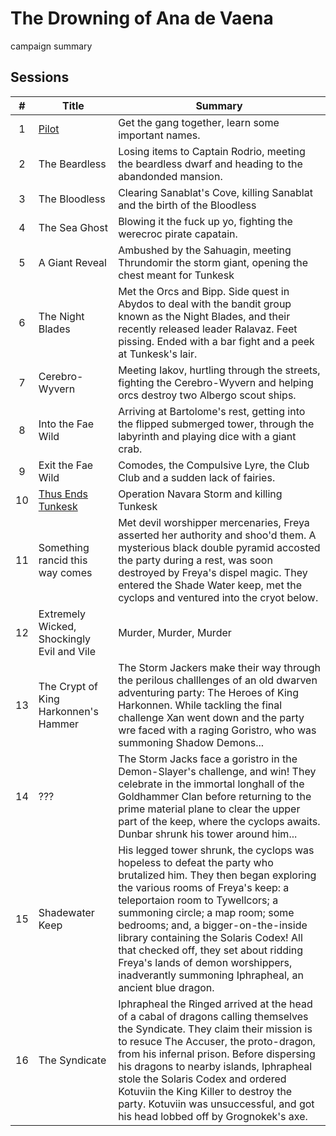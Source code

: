 # The Drowning of Ana de Vaena

campaign summary

## Sessions

| # | Title | Summary | 
| :---: | ------------- | --- |
| 1 | [Pilot](./S01:pilot.md) | Get the gang together, learn some important names. | 
| 2 | The Beardless | Losing items to Captain Rodrio, meeting the beardless dwarf and heading to the abandonded mansion. | 
| 3 | The Bloodless | Clearing Sanablat's Cove, killing Sanablat and the birth of the Bloodless | 
| 4 | The Sea Ghost | Blowing it the fuck up yo, fighting the werecroc pirate capatain. | 
| 5 | A Giant Reveal | Ambushed by the Sahuagin, meeting Thrundomir the storm giant, opening the chest meant for Tunkesk | 
| 6 | The Night Blades | Met the Orcs and Bipp. Side quest in Abydos to deal with the bandit group known as the Night Blades, and their recently released leader Ralavaz. Feet pissing. Ended with a bar fight and a peek at Tunkesk's lair. |
| 7 | Cerebro-Wyvern | Meeting Iakov, hurtling through the streets, fighting the Cerebro-Wyvern and helping orcs destroy two Albergo scout ships.  | 
| 8 | Into the Fae Wild | Arriving at Bartolome's rest, getting into the flipped submerged tower, through the labyrinth and playing dice with a giant crab. | 
| 9 | Exit the Fae Wild  | Comodes, the Compulsive Lyre, the Club Club and a sudden lack of fairies. | 
| 10 | [Thus Ends Tunkesk](./S10:thus_ends_tunkesk.md) | Operation Navara Storm and killing Tunkesk | 
| 11 | Something rancid this way comes | Met devil worshipper mercenaries, Freya asserted her authority and shoo'd them. A mysterious black double pyramid accosted the party during a rest, was soon destroyed by Freya's dispel magic. They entered the Shade Water keep, met the cyclops and ventured into the cryot below. |
| 12 | Extremely Wicked, Shockingly Evil and Vile | Murder, Murder, Murder | 
| 13 | The Crypt of King Harkonnen's Hammer  | The Storm Jackers make their way through the perilous challlenges of an old dwarven adventuring party: The Heroes of King Harkonnen. While tackling the final challenge Xan went down and the party wre faced with a raging Goristro, who was summoning Shadow Demons... |
| 14 | ??? | The Storm Jacks face a goristro in the Demon-Slayer's challenge, and win! They celebrate in the immortal longhall of the Goldhammer Clan before returning to the prime material plane to clear the upper part of the keep, where the cyclops awaits. Dunbar shrunk his tower around him... | 
| 15 | Shadewater Keep | His legged tower shrunk, the cyclops was hopeless to defeat the party who brutalized him. They then began exploring the various rooms of Freya's keep: a teleportaion room to Tywellcors; a summoning circle; a map room; some bedrooms; and, a bigger-on-the-inside library containing the Solaris Codex! All that checked off, they set about ridding Freya's lands of demon worshippers, inadverantly summoning Iphrapheal, an ancient blue dragon.
| 16 | The Syndicate | Iphrapheal the Ringed arrived at the head of a cabal of dragons calling themselves the Syndicate. They claim their mission is to resuce The Accuser, the proto-dragon, from his infernal prison. Before dispersing his dragons to nearby islands, Iphrapheal stole the Solaris Codex and ordered Kotuviin the King Killer to destroy the party. Kotuviin was unsuccessful, and got his head lobbed off by Grognokek's axe. 
